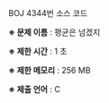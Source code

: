 BOJ 4344번 소스 코드

<b>※ 문제 이름</b> : 평균은 넘겠지

<b>※ 제한 시간</b> : 1 초

<b>※ 제한 메모리</b> : 256 MB

<b>※ 제출 언어</b> : C
